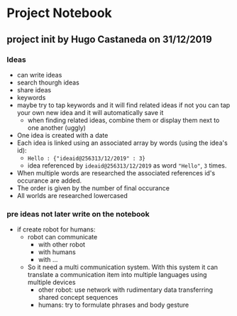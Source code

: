 # Project Notebook
## project init by Hugo Castaneda on 31/12/2019

### Ideas
 * can write ideas
 * search thourgh ideas
 * share ideas
 * keywords
 * maybe try to tap keywords and it will find related ideas if not you can tap your own new idea and it will automatically save it
   * when finding related ideas, combine them or display them next to one another (uggly)
 * One idea is created with a date
 * Each idea is linked using an associated array by words (using the idea's id):
   * `Hello : {"ideaid@256313/12/2019" : 3}`
   * idea referenced by `ideaid@256313/12/2019` as word `"Hello"`, `3` times.
 * When multiple words are researched the associated references id's occurance are added.
 * The order is given by the number of final occurance
 * All worlds are researched lowercased

### pre ideas not later write on the notebook
 * if create robot for humans:
   * robot can communicate
     * with other robot
     * with humans
     * with ...
   * So it need a multi communication system. With this system it can translate a communication item into multiple languages using multiple devices
     * other robot: use network with rudimentary data transferring shared concept sequences
     * humans: try to formulate phrases and body gesture